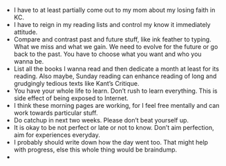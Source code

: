 - I have to at least partially come out to my mom about my losing faith in KC.
- I have to reign in my reading lists and control my know it immediately attitude.
- Compare and contrast past and future stuff, like ink feather to typing. What we miss and what we gain. We need to evolve for the future or go back to the past. You have to choose what you want and who you wanna be.
- List all the books I wanna read and then dedicate a month at least for its reading. Also maybe, Sunday reading can enhance reading of long and grudgingly tedious texts like Kant’s Critique.
- You have your whole life to learn. Don’t rush to learn everything. This is side effect of being exposed to  Internet.
- I think these morning pages are working, for I feel free mentally and can work towards particular stuff.
- Do catchup in next two weeks. Please don’t beat yourself up.
- It is okay to be not perfect or late or not to know. Don’t aim perfection, aim for experiences everyday.
- I probably should write down how the day went too. That might help with progress, else this whole thing would be braindump.
-